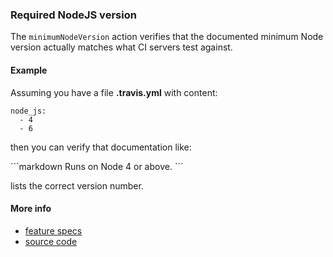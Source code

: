 ### Required NodeJS version

The `minimumNodeVersion` action verifies that the documented minimum Node version actually
matches what CI servers test against.


#### Example

Assuming you have a file
<a class="textRunner_createFile">
__.travis.yml__ with content:

```
node_js:
  - 4
  - 6
```
</a>

then you can verify that documentation like:

<a class="textRunner_runMarkdownInTextrun">
```markdown
Runs on Node <a class="textRunner_minimumNodeVersion">4</a> or above.
</a>
```
</a>

lists the correct version number.


#### More info

- [feature specs](../../features/actions/built-in/minimum-node-version/minimum-node-version.feature)
- [source code](../../src/actions/built-in/minimum-node-version.ls)
